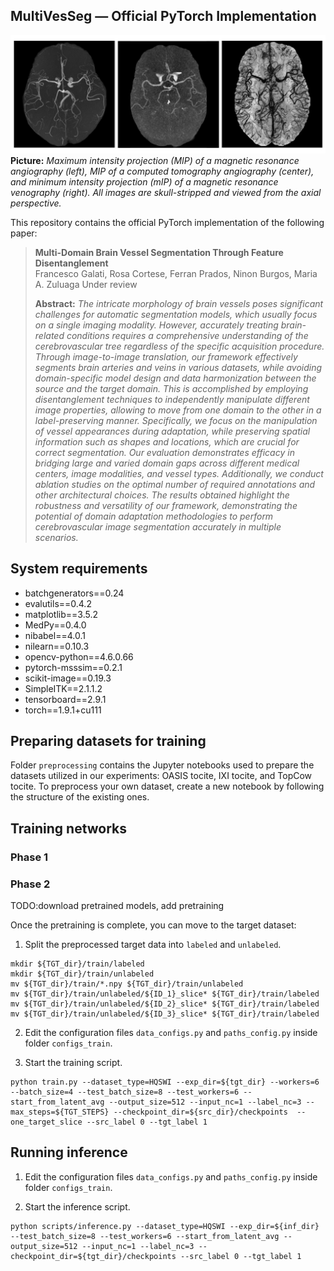 ## MultiVesSeg &mdash; Official PyTorch Implementation

![Teaser image](./MRA_CTA_MRV.png)
**Picture:** *Maximum intensity projection (MIP) of a magnetic resonance angiography (left), MIP of a computed tomography angiography (center), and minimum intensity projection (mIP) of a magnetic resonance venography (right). All images are skull-stripped and viewed from the axial perspective.*

This repository contains the official PyTorch implementation of the following paper:

> **Multi-Domain Brain Vessel Segmentation Through Feature Disentanglement**<br>
> Francesco Galati, Rosa Cortese, Ferran Prados, Ninon Burgos, Maria A. Zuluaga
> Under review
>
> **Abstract:** *The intricate morphology of brain vessels poses significant challenges for automatic segmentation models, which usually focus on a single imaging modality. However, accurately treating brain-related conditions requires a comprehensive understanding of the cerebrovascular tree regardless of the specific acquisition procedure. Through image-to-image translation, our framework effectively segments brain arteries and veins in various datasets, while avoiding domain-specific model design and data harmonization between the source and the target domain. This is accomplished by employing disentanglement techniques to independently manipulate different image properties, allowing to move from one domain to the other in a label-preserving manner. Specifically, we focus on the manipulation of vessel appearances during adaptation, while preserving spatial information such as shapes and locations, which are crucial for correct segmentation. Our evaluation demonstrates efficacy in bridging large and varied domain gaps across different medical centers, image modalities, and vessel types. Additionally, we conduct ablation studies on the optimal number of required annotations and other architectural choices. The results obtained highlight the robustness and versatility of our framework, demonstrating the potential of domain adaptation methodologies to perform cerebrovascular image segmentation accurately in multiple scenarios.*

## System requirements
- batchgenerators==0.24
- evalutils==0.4.2
- matplotlib==3.5.2
- MedPy==0.4.0
- nibabel==4.0.1
- nilearn==0.10.3
- opencv-python==4.6.0.66
- pytorch-msssim==0.2.1
- scikit-image==0.19.3
- SimpleITK==2.1.1.2
- tensorboard==2.9.1
- torch==1.9.1+cu111

## Preparing datasets for training

Folder `preprocessing` contains the Jupyter notebooks used to prepare the datasets utilized in our experiments: OASIS tocite, IXI tocite, and TopCow tocite. To preprocess your own dataset, create a new notebook by following the structure of the existing ones.

## Training networks

### Phase 1

### Phase 2
TODO:download pretrained models, add pretraining

Once the pretraining is complete, you can move to the target dataset:

1) Split the preprocessed target data into `labeled` and `unlabeled`.
```
mkdir ${TGT_dir}/train/labeled
mkdir ${TGT_dir}/train/unlabeled
mv ${TGT_dir}/train/*.npy ${TGT_dir}/train/unlabeled
mv ${TGT_dir}/train/unlabeled/${ID_1}_slice* ${TGT_dir}/train/labeled
mv ${TGT_dir}/train/unlabeled/${ID_2}_slice* ${TGT_dir}/train/labeled
mv ${TGT_dir}/train/unlabeled/${ID_3}_slice* ${TGT_dir}/train/labeled
```

2) Edit the configuration files `data_configs.py` and `paths_config.py`  inside folder `configs_train`.

3) Start the training script.
```
python train.py --dataset_type=HQSWI --exp_dir=${tgt_dir} --workers=6 --batch_size=4 --test_batch_size=8 --test_workers=6 --start_from_latent_avg --output_size=512 --input_nc=1 --label_nc=3 --max_steps=${TGT_STEPS} --checkpoint_dir=${src_dir}/checkpoints  --one_target_slice --src_label 0 --tgt_label 1
```

## Running inference

1) Edit the configuration files `data_configs.py` and `paths_config.py`  inside folder `configs_train`.

2) Start the inference script.
```
python scripts/inference.py --dataset_type=HQSWI --exp_dir=${inf_dir} --test_batch_size=8 --test_workers=6 --start_from_latent_avg --output_size=512 --input_nc=1 --label_nc=3 --checkpoint_dir=${tgt_dir}/checkpoints --src_label 0 --tgt_label 1
```
